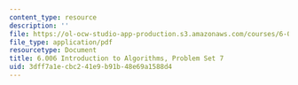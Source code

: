 ```yaml
---
content_type: resource
description: ''
file: https://ol-ocw-studio-app-production.s3.amazonaws.com/courses/6-006-introduction-to-algorithms-spring-2020/3dff7a1ecbc241e9b91b48e69a1588d4_MIT6_006S20_ps7_questions.pdf
file_type: application/pdf
resourcetype: Document
title: 6.006 Introduction to Algorithms, Problem Set 7
uid: 3dff7a1e-cbc2-41e9-b91b-48e69a1588d4
---
```

